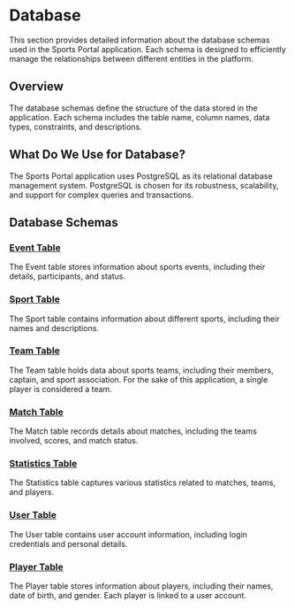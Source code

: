 # Database

This section provides detailed information about the database schemas used in the Sports Portal application. Each schema is designed to efficiently manage the relationships between different entities in the platform.

## Overview

The database schemas define the structure of the data stored in the application. Each schema includes the table name, column names, data types, constraints, and descriptions.

## What Do We Use for Database?

The Sports Portal application uses PostgreSQL as its relational database management system. PostgreSQL is chosen for its robustness, scalability, and support for complex queries and transactions.

## Database Schemas

### [Event Table](./schemas/Event.md)

The Event table stores information about sports events, including their details, participants, and status.

### [Sport Table](./schemas/Sport.md)

The Sport table contains information about different sports, including their names and descriptions.

### [Team Table](./schemas/Team.md)

The Team table holds data about sports teams, including their members, captain, and sport association. For the sake of this application, a single player is considered a team.

### [Match Table](./schemas/Match.md)

The Match table records details about matches, including the teams involved, scores, and match status.

### [Statistics Table](./schemas/Statistics.md)

The Statistics table captures various statistics related to matches, teams, and players.

### [User Table](./schemas/User.md)

The User table contains user account information, including login credentials and personal details.

### [Player Table](./schemas/Player.md)

The Player table stores information about players, including their names, date of birth, and gender. Each player is linked to a user account.

